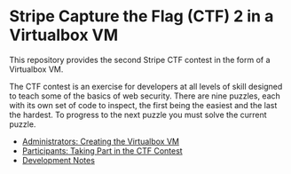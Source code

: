 # Stripe Capture the Flag (CTF) 2 in a Virtualbox VM

This repository provides the second Stripe CTF contest in the form of a
Virtualbox VM.

The CTF contest is an exercise for developers at all levels of skill designed to
teach some of the basics of web security. There are nine puzzles, each with its
own set of code to inspect, the first being the easiest and the last the
hardest. To progress to the next puzzle you must solve the current puzzle.

* [Administrators: Creating the Virtualbox VM][1]
* [Participants: Taking Part in the CTF Contest][2]
* [Development Notes][3]

[1]: ./docs/creating-the-vm.md
[2]: ./docs/participating.md
[3]: ./docs/development-notes.md
